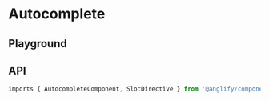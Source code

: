 # Autocomplete

<app-references
issues="https://github.com/valentingavran/anglify/labels/component%3A%20Autocomplete"
bundle-size="https://bundlephobia.com/package/@anglify/components@latest"/>

## Playground

<app-autocomplete-playground></app-autocomplete-playground>

## API

```typescript
imports { AutocompleteComponent, SlotDirective } from '@anglify/components';
```

<app-inputs-table components="AutocompleteComponent"></app-inputs-table>

<app-styling-table component="autocomplete"></app-styling-table>

